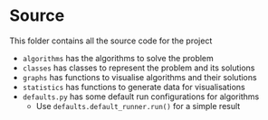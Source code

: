 # Source

This folder contains all the source code for the project

* `algorithms` has the algorithms to solve the problem
* `classes` has classes to represent the problem and its solutions
* `graphs` has functions to visualise algorithms and their solutions
* `statistics` has functions to generate data for visualisations
* `defaults.py` has some default run configurations for algorithms
    * Use `defaults.default_runner.run()` for a simple result
